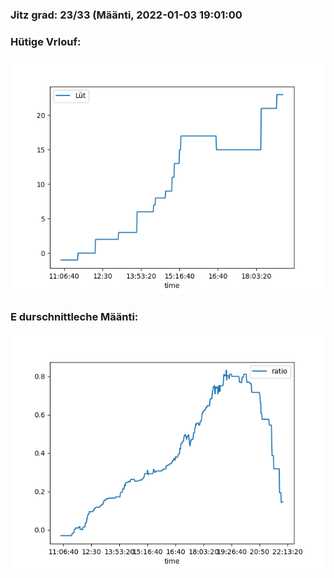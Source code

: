 ### Jitz grad: 23/33 (Määnti, 2022-01-03 19:01:00

### Hütige Vrlouf:
![Graph](Today.png)

### E durschnittleche Määnti:
![Graph](Määnti.png)